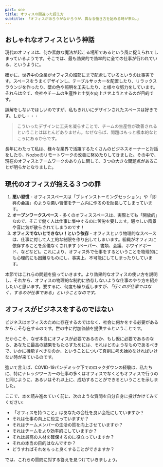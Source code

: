 ```yaml
---
part: one
title: オフィスの間違った捉え方
subtitle: 「オフィスがあろうがなかろうが、異なる働き方を始める時が来た。」
---
```



## おしゃれなオフィスという神話

現代のオフィスは、何か素敵な魔法が起こる場所であるという風に捉えられてしまっているようです。そこでは、最も効果的で効率的に全ての仕事が行われている、というように。

確かに、世界中の企業がオフィスの細部にまで配慮しているというのは事実です。スペースをうまくデザインし、テーブルサッカーを配置したり、リラックスラウンジを作ったり、壁の色や照明を工夫したり、と様々な努力をしています。それらは全て、会社やチームの生産性と士気を向上させようとするのが目的です。

誤解をしないでほしいのですが、私もきれいにデザインされたスペースは好きです。しかし・・・

> こういったデザインに工夫を凝らすことで、チームの生産性が改善されるということはほとんどありません。なぜならば、問題はもっと根本的なところにあるからです。

長年にわたって私は、様々な業界で活躍するたくさんのビジネスオーナーと対話をしたり、Nozbeのリモートワークの改善に努めたりしてきました。その中で、現在のオフィスとチームワークのあり方に関して、３つの大きな問題点があることが明らかとなりました。

## 現代のオフィスが抱える３つの罪

1. **悪い習慣** - オフィススペースは「ブレインストーミングセッション」や「即興の会議」のような悪い習慣をチーム内に作るのを助長してしまっています。
2. **オープンワークスペース** - 多くのオフィススペースは、実際とても「開放的」なので、そこで働く人は仕事に集中するのに苦労を要します。騒々しい風景や音に気が散らされてしまうのです！
3. **オフィスでないとできない！という依存** - オフィスという物理的なスペースは、仕事に対して人工的な制限を作り出してしまいます。組織がオフィスに依存することを余儀なくされます (ペーパー、書類、会議、ホワイドボード、などなど)。これにより、オフィス外で仕事をするということを物理的にも心理的にも困難なものにし、事実上、不可能にしてしまったりしています。

本節ではこれらの問題を扱っていきます。より効果的なオフィスの使い方を説明し、それから、オフィスの物理的な制約に依存しないような仕事のやり方を紹介したいと思います。要するに、何度も繰り返しますが、*「行くのが仕事ではなく、するのが仕事である」ということなのです。*

## オフィスがビジネスをするのではない 

ビジネスはオフィスのために存在するのではなく、社会に何かをする必要があるからこそ存在するのです。世の中に付加価値を提供するということです。

だからこそ、なぜ本当にオフィスが必要であるのか、もし仮に必要であるのなら、あなたに最高の結果をもたらすためには、それはどのようなものであるべきで、いかに機能すべきなのか、ということについて真剣に考え始めなければいけない時が来ているのです。

強いて言えば、COVID-19パンデミック下でのロックダウンの経験は、私たちに、特にナレッジワーカーの仕事の多くはオフィスでなくともオフィスで行うのと同じように、あるいはそれ以上に、成功することができるということを示しました。

ここで、本を読み進めていく前に、次のような質問を自分自身に投げかけてみてください:

- 「オフィスを持つこと」はあなたの会社を良い会社にしていますか？
- それは仕事の向上に役立っていますか？
- それはチームメンバーの生活の質を向上させていますか？
- それはチームをより効率的にしていますか？
- それは最高の人材を確保するのに役立っていますか？
- それの本当の目的はなんですか？
- どうすればそれをもっと良くすることができますか？

では、これらの質問に対する答えを見つけていきましょう。

